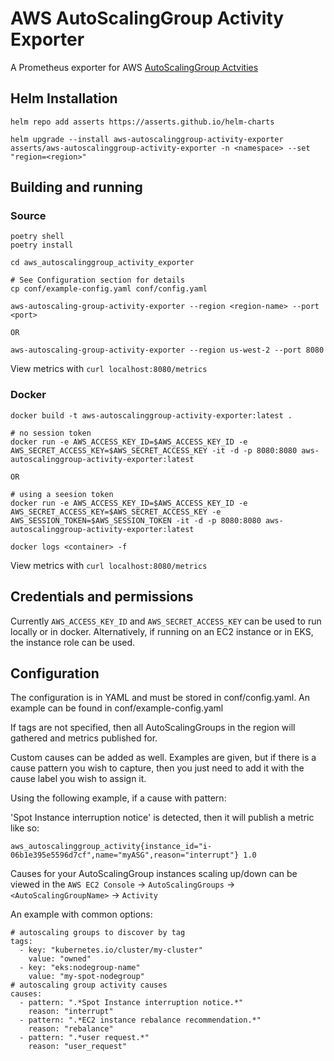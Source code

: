 AWS AutoScalingGroup Activity Exporter
=====

A Prometheus exporter for AWS [AutoScalingGroup Actvities](https://docs.aws.amazon.com/autoscaling/ec2/userguide/as-verify-scaling-activity.html)

## Helm Installation

```
helm repo add asserts https://asserts.github.io/helm-charts

helm upgrade --install aws-autoscalinggroup-activity-exporter asserts/aws-autoscalinggroup-activity-exporter -n <namespace> --set "region=<region>"
```

## Building and running

### Source
```
poetry shell
poetry install

cd aws_autoscalinggroup_activity_exporter

# See Configuration section for details
cp conf/example-config.yaml conf/config.yaml

aws-autoscaling-group-activity-exporter --region <region-name> --port <port>

OR

aws-autoscaling-group-activity-exporter --region us-west-2 --port 8080
```

View metrics with `curl localhost:8080/metrics`

### Docker

```
docker build -t aws-autoscalinggroup-activity-exporter:latest .

# no session token
docker run -e AWS_ACCESS_KEY_ID=$AWS_ACCESS_KEY_ID -e AWS_SECRET_ACCESS_KEY=$AWS_SECRET_ACCESS_KEY -it -d -p 8080:8080 aws-autoscalinggroup-activity-exporter:latest

OR

# using a seesion token
docker run -e AWS_ACCESS_KEY_ID=$AWS_ACCESS_KEY_ID -e AWS_SECRET_ACCESS_KEY=$AWS_SECRET_ACCESS_KEY -e AWS_SESSION_TOKEN=$AWS_SESSION_TOKEN -it -d -p 8080:8080 aws-autoscalinggroup-activity-exporter:latest

docker logs <container> -f
```

View metrics with `curl localhost:8080/metrics`

## Credentials and permissions

Currently `AWS_ACCESS_KEY_ID` and `AWS_SECRET_ACCESS_KEY` can be used to run locally or in docker.
Alternatively, if running on an EC2 instance or in EKS, the instance role can be used.

## Configuration
The configuration is in YAML and must be stored in conf/config.yaml.
An example can be found in conf/example-config.yaml

If tags are not specified, then all AutoScalingGroups in the
region will gathered and metrics published for.

Custom causes can be added as well. Examples are given, but
if there is a cause pattern you wish to capture, then you
just need to add it with the cause label you wish to assign it.

Using the following example, if a cause with pattern:

'Spot Instance interruption notice' is detected, then it will publish a metric
like so:

```
aws_autoscalinggroup_activity{instance_id="i-06b1e395e5596d7cf",name="myASG",reason="interrupt"} 1.0
```

Causes for your AutoScalingGroup instances scaling up/down can be viewed in the
`AWS EC2 Console` -> `AutoScalingGroups` -> `<AutoScalingGroupName>` -> `Activity`

An example with common options:
```
# autoscaling groups to discover by tag
tags:
  - key: "kubernetes.io/cluster/my-cluster"
    value: "owned"
  - key: "eks:nodegroup-name"
    value: "my-spot-nodegroup"
# autoscaling group activity causes
causes:
  - pattern: ".*Spot Instance interruption notice.*"
    reason: "interrupt"
  - pattern: ".*EC2 instance rebalance recommendation.*"
    reason: "rebalance"
  - pattern: ".*user request.*"
    reason: "user_request"
```
